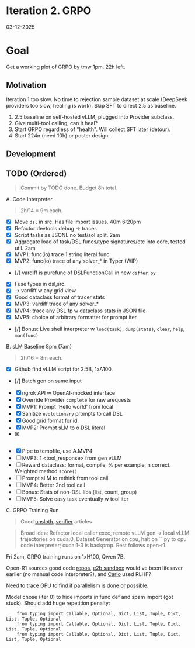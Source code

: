 # Iteration 2. GRPO
 
03-12-2025

# Goal

Get a working plot of GRPO by tmw 1pm. 22h left.

## Motivation

Iteration 1 too slow. No time to rejection sample dataset at scale (DeepSeek providers too slow, healing is work). Skip SFT to direct 2.5 as baseline.
1. 2.5 baseline on self-hosted vLLM, plugged into Provider subclass.
2. Give multi-tool calling, can it heal?
3. Start GRPO regardless of "health". Will collect SFT later (detour).
4. Start 224n (need 10h) or poster design.

## Development

## TODO (Ordered)

> Commit by TODO done. Budget 8h total.

A. Code Interpreter.
> 2h/14 = 9m each.
- [x] Move `dsl` in src. Has file import issues. 40m 6:20pm
- [x] Refactor devtools debug -> tracer.
- [x] Script tasks as JSONL no test/sol split. 2am
- [x] Aggregate load of task/DSL funcs/type signatures/etc into core, tested util. 2am
- [x] MVP1: func(io) trace 1 string literal func
- [x] MVP2: func(io) trace of any solver_* in Typer (WIP)
- [/] vardiff is purefunc of DSLFunctionCall in new `differ.py`
- [x] Fuse types in dsl,src.
- [x] -> vardiff w any grid view
- [x] Good dataclass format of tracer stats
- [x] MVP3: vardiff trace of any solver_*
- [x] MVP4: trace any DSL fp w dataclass stats in JSON file
- [x] MVP5: choice of arbitrary formatter for prompt iter
- [/] Bonus: Live shell interpreter w `load(task)`, `dump(stats)`, `clear`, `help`, `man(func)`
  
B. sLM Baseline 8pm (7am)
> 2h/16 = 8m each.
- [x] Github find vLLM script for 2.5B, 1xA100.
- [/] Batch gen on same input
- [x] ngrok API w OpenAI-mocked interface
- [x] Override Provider `complete` for raw arequests
- [x] MVP1: Prompt 'Hello world' from local
- [x] Sanitize `evolutionary` prompts to call DSL
- [x] Good grid format for id.
- [x] MVP2: Prompt sLM to o DSL literal
- [x] ```py format reward 
- [x] Pipe to tempfile, use A.MVP4
- [ ] MVP3: 1 <tool_response> from gen vLLM
- [ ] Reward dataclass: format, compile, % per example, n correct. Weighted method `score()` 
- [ ] Prompt sLM to rethink from tool call
- [ ] MVP4: Better 2nd tool call
- [ ] Bonus: Stats of non-DSL libs (list, count, group)
- [ ] MVP5: Solve easy task eventually w tool iter

C. GRPO Training Run
> Good [unsloth](https://docs.unsloth.ai/basics/reasoning-grpo-and-rl), [verifier](https://github.com/willccbb/verifiers/blob/main/verifiers/envs/code_env.py) articles

> Broad idea: Refactor local caller exec, remote vLLM gen -> local vLLM trajectories on cuda:0, Dataset Generator on cpu, halt on ```py to cpu code interpreter; cuda:1-3 is backprop. Rest follows open-r1.

Fri 2am, GRPO training runs on 1xH100, Qwen 7B.

Open-R1 sources good code [repos](https://github.com/huggingface/open-r1/issues/28), [e2b sandbox](https://e2b.dev/) would've been lifesaver earlier (no manual code interpreter?), and [Carlo](https://e2b.dev/) used RLHF?

Need to trace GPU to find if parallelism is done or possible.

Model chose (iter 0) to hide imports in func def and spam import (got stuck). Should add huge repetition penalty:
```
    from typing import Callable, Optional, Dict, List, Tuple, Dict, List, Tuple, Optional
    from typing import Callable, Optional, Dict, List, Tuple, Dict, List, Tuple, Optional
    from typing import Callable, Optional, Dict, List, Tuple, Dict, List, Tuple, Optional
```